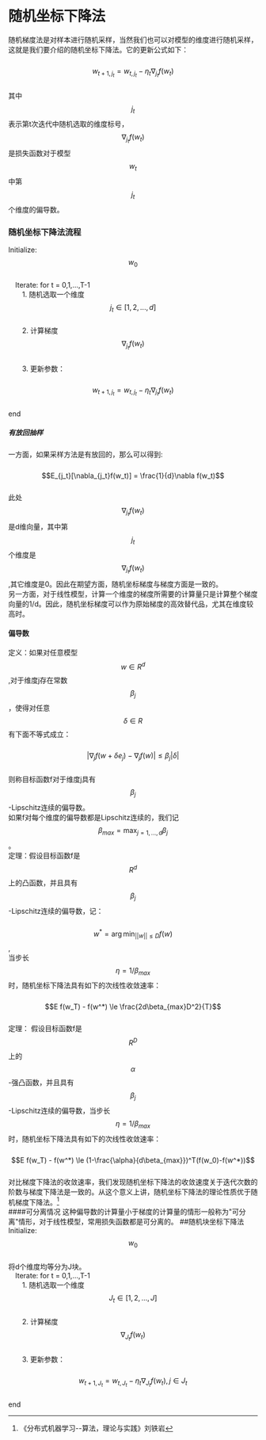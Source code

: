 # 随机坐标下降法

随机梯度法是对样本进行随机采样，当然我们也可以对模型的维度进行随机采样，这就是我们要介绍的随机坐标下降法。它的更新公式如下：   
&emsp;&emsp;$$w_{t+1,j_t} = w_{t,j_t} - \eta_t \nabla_{j_t}f(w_t)$$  
其中$$j_t$$表示第t次迭代中随机选取的维度标号，$$\nabla_{j_t}f(w_t)$$是损失函数对于模型$$w_t$$中第$$j_t$$个维度的偏导数。

### 随机坐标下降法流程

Initialize: $$w_0$$  
&emsp;Iterate: for t = 0,1,...,T-1  
&emsp;&emsp;1. 随机选取一个维度$$j_t \in [1,2,...,d]$$  
&emsp;&emsp;2. 计算梯度$$\nabla_{j_t}f(w_t)$$  
&emsp;&emsp;3. 更新参数：  
&emsp;&emsp;&emsp;$$w_{t+1,j_t} = w_{t,j_t} - \eta_t \nabla_{j_t}f(w_t)$$  
end

##### 有放回抽样

一方面，如果采样方法是有放回的，那么可以得到:       
&emsp;&emsp;$$E_{j_t}[\nabla_{j_t}f(w_t)] = \frac{1}{d}\nabla f(w_t)$$  
此处$$\nabla_{j_t}f(w_t)$$是d维向量，其中第$$j_t$$个维度是$$\nabla_{j_t}f(w_t)$$,其它维度是0。因此在期望方面，随机坐标梯度与梯度方面是一致的。  
另一方面，对于线性模型，计算一个维度的梯度所需要的计算量只是计算整个梯度向量的1/d。因此，随机坐标梯度可以作为原始梯度的高效替代品，尤其在维度较高时。

#### 偏导数

定义：如果对任意模型$$w\in R^d$$,对于维度j存在常数$$\beta_j$$，使得对任意$$\delta \in R$$有下面不等式成立：    
&emsp;&emsp;$$|\nabla_{j}f(w+\delta e_j) -\nabla_{j}f(w)| \le \beta_j |\delta|$$  
则称目标函数f对于维度j具有$$\beta_j$$-Lipschitz连续的偏导数。  
如果f对每个维度的偏导数都是Lipschitz连续的，我们记$$\beta_{max} = \displaystyle \max_{j=1,...,d}\beta_j$$。  
定理：假设目标函数f是$$R^d$$上的凸函数，并且具有$$\beta_j$$-Lipschitz连续的偏导数，记：  
&emsp;&emsp;$$w^*= \displaystyle \arg \min_{||w||\le D} f(w)$$,  
当步长$$\eta = 1/\beta_{max}$$时，随机坐标下降法具有如下的次线性收敛速率：     
&emsp;&emsp;$$E f(w_T) - f(w^*) \le \frac{2d\beta_{max}D^2}{T}$$  
定理： 假设目标函数f是$$R^D$$上的$$\alpha$$-强凸函数，并且具有$$\beta_j$$-Lipschitz连续的偏导数，当步长$$\eta = 1/\beta_{max}$$时，随机坐标下降法具有如下的次线性收敛速率：     
&emsp;&emsp;$$E f(w_T) - f(w^*) \le (1-\frac{\alpha}{d\beta_{max}})^T(f(w_0)-f(w^*))$$  
对比梯度下降法的收敛速率，我们发现随机坐标下降法的收敛速度关于迭代次数的阶数与梯度下降法是一致的。从这个意义上讲，随机坐标下降法的理论性质优于随机梯度下降法。[^1]  
####可分离情况
这种偏导数的计算量小于梯度的计算量的情形一般称为"可分离"情形，对于线性模型，常用损失函数都是可分离的。
##随机块坐标下降法
Initialize: $$w_0$$  
 将d个维度均等分为J块。  
 Iterate: for t = 0,1,...,T-1  
  1. 随机选取一个维度$$J_t \in [1,2,...,J]$$  
  2. 计算梯度$$\nabla_{J_t}f(w_t)$$  
  3. 更新参数：  
    $$w_{t+1,J_t} = w_{t,J_t} - \eta_t \nabla_{J_t}f(w_t), j\in J_t$$  
end

[^1]: 《分布式机器学习--算法，理论与实践》刘铁岩

